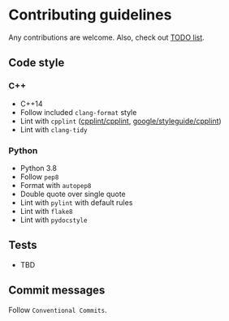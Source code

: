 # Contributing guidelines

Any contributions are welcome. Also, check out [TODO list](TODO.md).

## Code style

### C++

- C++14
- Follow included `clang-format` style
- Lint with `cpplint` ([cpplint/cpplint](https://github.com/cpplint/cpplint), [google/styleguide/cpplint](https://github.com/google/styleguide/tree/gh-pages/cpplint))
- Lint with `clang-tidy`

### Python

- Python 3.8
- Follow `pep8`
- Format with `autopep8`
- Double quote over single quote
- Lint with `pylint` with default rules
- Lint with `flake8`
- Lint with `pydocstyle`

## Tests

- TBD

## Commit messages

Follow `Conventional Commits`.
